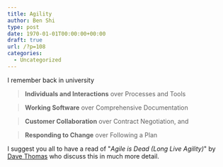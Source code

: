 ```yaml
---
title: Agility
author: Ben Shi
type: post
date: 1970-01-01T00:00:00+00:00
draft: true
url: /?p=108
categories:
  - Uncategorized
---
```


I remember back in university

> **Individuals and Interactions** over Processes and Tools

> **Working Software** over Comprehensive Documentation

> **Customer Collaboration** over Contract Negotiation, and

> **Responding to Change** over Following a Plan

I suggest you all to have a read of "_Agile is Dead (Long Live Agility)_" by [Dave Thomas][1] who discuss this in much more detail.

[1]: https://twitter.com/pragdave
